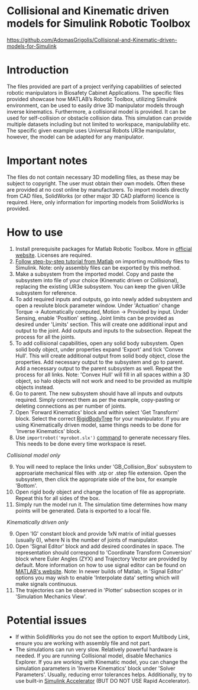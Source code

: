 # Collisional and Kinematic driven models for Simulink Robotic Toolbox
https://github.com/AdomasGrigolis/Collisional-and-Kinematic-driven-models-for-Simulink

# Introduction
The files provided are part of a project verifying capabilities of selected robotic manipulators in Biosafety Cabinet Applications. The specific files provided showcase how MATLAB’s Robotic Toolbox, utilizing Simulink environment, can be used to easily drive 3D manipulator models through inverse kinematics. Furthermore, a collisional model is provided. It can be used for self-collision or obstacle collision data. This simulation can provide multiple datasets including but not limited to workspace, manipulability etc. The specific given example uses Universal Robots UR3e manipulator, however, the model can be adapted for any manipulator.
# Important notes
The files do not contain necessary 3D modelling files, as these may be subject to copyright. The user must obtain their own models. Often these are provided at no cost online by manufacturers.
To import models directly from CAD files, SolidWorks (or other major 3D CAD platform) licence is required. Here, only information for importing models from SolidWorks is provided.
# How to use
1. Install prerequisite packages for Matlab Robotic Toolbox. More in [official website](https://uk.mathworks.com/products/robotics.html). Licenses are required.
2. [Follow step-by-step tutorial from Matlab](https://uk.mathworks.com/videos/import-solidworks-assemblies-into-simscape-multibody-1701670328083.html) on importing multibody files to Simulink. Note: only assembly files can be exported by this method.
3. Make a subsystem from the imported model. Copy and paste the subsystem into file of your choice (Kinematic driven or Collisional), replacing the existing UR3e subsystem. You can keep the given UR3e subsystem for reference.
4. To add required inputs and outputs, go into newly added subsystem and open a revolute block parameter window. Under 'Actuation' change Torque -> Automatically computed, Motion -> Provided by input. Under Sensing, enable 'Position' setting. Joint limits can be provided as desired under 'Limits' section. This will create one additional input and output to the joint. Add outputs and inputs to the subsection. Repeat the process for all the joints.
5. To add collisional capabilities, open any solid body subsystem. Open solid body object, under properties expand 'Export' and tick 'Convex Hull'. This will create additional output from solid body object, close the properties. Add necessary output to the subsystem and go to parent. Add a necessary output to the parent subsystem as well. Repeat the process for all links. Note: 'Convex Hull' will fill in all spaces within a 3D object, so halo objects will not work and need to be provided as multiple objects instead.
6. Go to parent. The new subsystem should have all inputs and outputs required. Simply connect them as per the example, copy-pasting or deleting connections as per number of joints.
7. Open 'Forward Kinematics' block and within select 'Get Transform' block. Select the correct [RigidBodyTree](https://uk.mathworks.com/help/robotics/ug/rigid-body-tree-robot-model.html) for your manipulator. If you are using Kinematically driven model, same things needs to be done for 'Inverse Kinematics' block.
8. Use <code>importrobot('myrobot.slx')</code> [command](https://uk.mathworks.com/help/robotics/ref/importrobot.html) to generate necessary files. This needs to be done every time workspace is reset.

*Collisional model only*

9. You will need to replace the links under 'GB_Collision_Box' subsystem to approariate mechanical files with .stp or .step file extension. Open the subsystem, then click the appropriate side of the box, for example 'Bottom'.
10. Open rigid body object and change the location of file as appropriate. Repeat this for all sides of the box.
11. Simply run the model run it. The simulation time determines how many points will be generated. Data is exported to a local file.

*Kinematically driven only*

9. Open 'IG' constant block and provide 1xN matrix of initial guesses (usually 0), where N is the number of joints of manipulator.
10. Open 'Signal Editor' block and add desired coordinates in space. The representation should correspond to 'Coordinate Transform Conversion' block where Euler Angles (ZYX) and Trajectory Vector are provided by default. More information on how to use signal editor can be found on [MATLAB's website](https://uk.mathworks.com/help/simulink/ug/insert-and-edit-signal-data.html). Note: In newer builds of Matlab, in 'Signal Editor' options you may wish to enable 'Interpolate data' setting which will make signals continuous.
11. The trajectories can be observed in 'Plotter' subsection scopes or in 'Simulation Mechanics View'.

# Potential issues
- If within SolidWorks you do not see the option to export Multibody Link, ensure you are working with assembly file and not part.
- The simulations can run very slow. Relatively powerful hardware is needed. If you are running Collisional model, disable Mechanics Explorer. If you are working with Kinematic model, you can change the simulation parameters in 'Inverse Kinematics' block under 'Solver Parameters'. Usually, reducing error tolerances helps. Additionally, try to use built-in [Simulink Accelerator](https://uk.mathworks.com/help/simulink/ug/how-the-acceleration-modes-work.html) (BUT DO NOT USE Rapid Accelerator).
